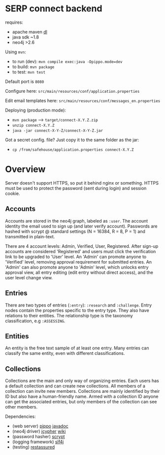 SERP connect backend
====================

requires:
 - apache maven [dl](https://maven.apache.org/download.cgi)
 - java sdk ~1.8
 - neo4j >2.6

Using `mvn`:
 - to run (dev): `mvn compile exec:java -Dpippo.mode=dev`
 - to build: `mvn package`
 - to test: `mvn test`

Default port is `8080`

Configure here: `src/main/resources/conf/application.properties`

Edit email templates here: `src/main/resources/conf/messages_en.properties`

Deploying (production mode):
 - `mvn package` --> `target/connect-X.Y.Z.zip`
 - `unzip connect-X.Y.Z`
 - `java -jar connect-X-Y-Z/connect-X-Y-Z.jar`

Got a secret config. file? Just copy it to the same folder as the jar:
 - `cp /from/safehouse/application.properties connect-X.Y.Z`


Overview
========
Server doesn't support HTTPS, so put it behind nginx or something. HTTPS must be
used to protect the password (sent during login) and session cookie.

## Accounts
Accounts are stored in the neo4j graph, labeled as `:user`. The account identity
the email used to sign up (and later verify account). Passwords are hashed with
scrypt @ standard settings (N = 16384, R = 8, P = 1) and transmitted in plain-text.

There are 4 account levels: Admin, Verified, User, Registered. After sign-up accounts
are considered 'Registered' and users must click the verification link to be upgraded
to 'User' level. An 'Admin' can promote anyone to 'Verified' level, removing approval
requirement for submitted entries. An 'Admin' can also promote anyone to 'Admin' level,
which unlocks entry approval view, all entry editing (edit entry without direct access),
and the user level change view.

## Entries
There are two types of entries (`:entry`): `:research` and `:challenge`. Entry nodes
contain the properties specific to the entry type. They also have relations to their
entities. The relationship type is the taxonomy classification, e.g `:ASSESSING`.

## Entities
An entity is the free text sample of at least one entry. Many entries can classify
the same entity, even with different classifications.

## Collections
Collections are the main and only way of organizing entries. Each users has a default
collection and can create new collections. All members of a collection can invite new
members. Collections are mainly identified by their ID but also have a human-friendly
name. Armed with a collection ID anyone can get the associated entries, but only
members of the collection can see other members.

Dependencies:
 - (web server) [pippo](https://pippo.ro) [javadoc](http://www.javadoc.io/doc/ro.pippo/pippo-core/0.8.0)
 - (neo4j driver) [jcypher](https://github.com/Wolfgang-Schuetzelhofer/jcypher) [wiki](https://github.com/Wolfgang-Schuetzelhofer/jcypher/wiki)
 - (password hasher) [scrypt](https://github.com/wg/scrypt)
 - (logging framework) [slf4j](https://github.com/qos-ch/slf4j)
 - (testing) [restassured](https://github.com/rest-assured/rest-assured/wiki)
